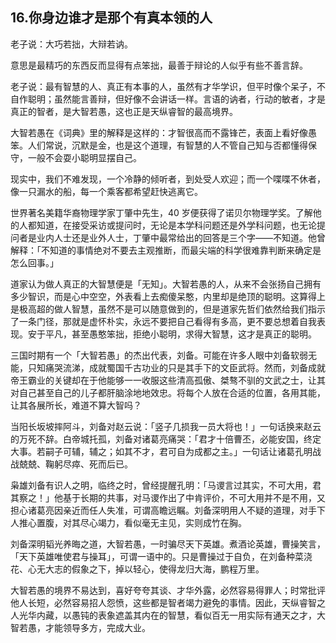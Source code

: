 ## 16.你身边谁才是那个有真本领的人
老子说：大巧若拙，大辩若讷。


意思是最精巧的东西反而显得有点笨拙，最善于辩论的人似乎有些不善言辞。


老子说：最有智慧的人、真正有本事的人，虽然有才华学识，但平时像个呆子，不自作聪明；虽然能言善辩，但好像不会讲话一样。言语的讷者，行动的敏者，才是真正的智者，是大智若愚，这也正是天纵睿智的最高境界。


大智若愚在《词典》里的解释是这样的：才智很高而不露锋芒，表面上看好像愚笨。人们常说，沉默是金，也是这个道理，有智慧的人不管自己知与否都懂得保守，一般不会耍小聪明显摆自己。


现实中，我们不难发现，一个冷静的倾听者，到处受人欢迎；而一个喋喋不休者，像一只漏水的船，每一个乘客都希望赶快逃离它。


世界著名美籍华裔物理学家丁肇中先生，40 岁便获得了诺贝尔物理学奖。了解他的人都知道，在接受采访或提问时，无论是本学科问题还是外学科问题，也无论提问者是业内人士还是业外人士，丁肇中最常给出的回答是三个字——不知道。他曾解释：「不知道的事情绝对不要去主观推断，而最尖端的科学很难靠判断来确定是怎么回事。」


道家认为做人真正的大智慧便是「无知」。大智若愚的人，从来不会张扬自己拥有多少智识，而是心中空空，外表看上去痴傻呆憨，内里却是绝顶的聪明。这算得上是极高超的做人智慧，虽然不是可以随意做到的，但是道家先哲们依然给我们指示了一条门径，那就是虚怀朴实，永远不要把自己看得有多高，更不要总想着自我表现。安于平凡，甚至愚憨笨拙，拒绝小聪明，求得大智慧，这才是真正的聪明。


三国时期有一个「大智若愚」的杰出代表，刘备。可能在许多人眼中刘备软弱无能，只知痛哭流涕，成就蜀国千古功业的只是其手下的文臣武将。然而，刘备成就帝王霸业的关键却在于他能够一一收服这些清高孤傲、桀骜不驯的文武之士，让其对自己甚至自己的儿子都肝脑涂地地效忠。将每个人放在合适的位置，各用其能，让其各展所长，难道不算大智吗？


当阳长坂坡摔阿斗，刘备对赵云说：「竖子几损我一员大将也！」一句话换来赵云的万死不辞。白帝城托孤，刘备对诸葛亮痛哭：「君才十倍曹丕，必能安国，终定大事。若嗣子可辅，辅之；如其不才，君可自为成都之主。」一句话让诸葛孔明战战兢兢、鞠躬尽瘁、死而后已。


枭雄刘备有识人之明，临终之时，曾经提醒孔明：「马谡言过其实，不可大用，君其察之！」他基于长期的共事，对马谡作出了中肯评价，不可大用并不是不用，又担心诸葛亮因亲近而任人失准，可谓高瞻远瞩。刘备深明用人不疑的道理，对手下人推心置腹，对其尽心竭力，看似毫无主见，实则成竹在胸。


刘备深明韬光养晦之道，大智若愚，一时骗尽天下英雄。煮酒论英雄，曹操笑言，「天下英雄唯使君与操耳」，可谓一语中的。只是曹操过于自负，在刘备种菜浇花、心无大志的假象之下，掉以轻心，使得龙归大海，鹏程万里。


大智若愚的境界不易达到，喜好夸夸其谈、才华外露，必然容易得罪人；时常批评他人长短，必然容易招人怨愤，这些都是智者竭力避免的事情。因此，天纵睿智之人光华内藏，以愚钝的表象遮盖其内在的智慧，看似百无一用实际有通天之才，大智若愚，才能领导多方，完成大业。

